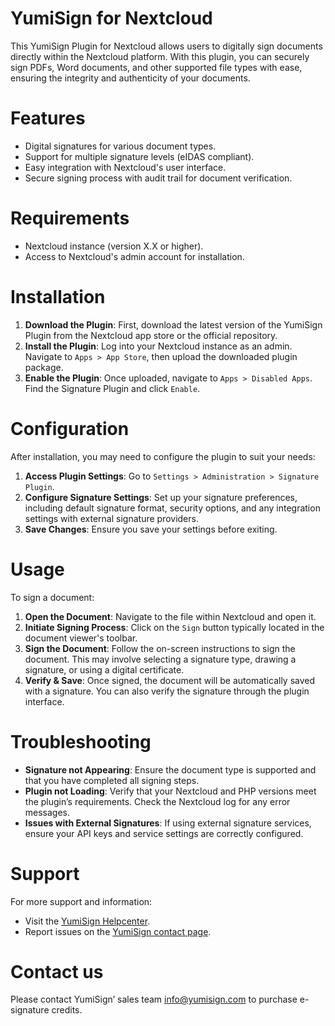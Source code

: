 # YumiSign for Nextcloud

This YumiSign Plugin for Nextcloud allows users to digitally sign documents directly within the Nextcloud platform. With this plugin, you can securely sign PDFs, Word documents, and other supported file types with ease, ensuring the integrity and authenticity of your documents.

# Features

* Digital signatures for various document types.
* Support for multiple signature levels (eIDAS compliant).
* Easy integration with Nextcloud's user interface.
* Secure signing process with audit trail for document verification.

# Requirements
* Nextcloud instance (version X.X or higher).
* Access to Nextcloud's admin account for installation.

# Installation

1. **Download the Plugin**: First, download the latest version of the YumiSign Plugin from the Nextcloud app store or the official repository.
1. **Install the Plugin**: Log into your Nextcloud instance as an admin. Navigate to `Apps > App Store`, then upload the downloaded plugin package.
1. **Enable the Plugin**: Once uploaded, navigate to `Apps > Disabled Apps`. Find the Signature Plugin and click `Enable`.

# Configuration

After installation, you may need to configure the plugin to suit your needs:

1. **Access Plugin Settings**: Go to `Settings > Administration > Signature Plugin`.
1. **Configure Signature Settings**: Set up your signature preferences, including default signature format, security options, and any integration settings with external signature providers.
1. **Save Changes**: Ensure you save your settings before exiting.

# Usage
To sign a document:
1. **Open the Document**: Navigate to the file within Nextcloud and open it.
1. **Initiate Signing Process**: Click on the `Sign` button typically located in the document viewer's toolbar.
1. **Sign the Document**: Follow the on-screen instructions to sign the document. This may involve selecting a signature type, drawing a signature, or using a digital certificate.
1. **Verify & Save**: Once signed, the document will be automatically saved with a signature. You can also verify the signature through the plugin interface.

# Troubleshooting
* **Signature not Appearing**: Ensure the document type is supported and that you have completed all signing steps.
* **Plugin not Loading**: Verify that your Nextcloud and PHP versions meet the plugin’s requirements. Check the Nextcloud log for any error messages.
* **Issues with External Signatures**: If using external signature services, ensure your API keys and service settings are correctly configured.

# Support
For more support and information:
* Visit the [YumiSign Helpcenter](https://app.yumisign.com/help/).
* Report issues on the [YumiSign contact page](https://www.yumisign.com/contact-us/).

# Contact us
Please contact YumiSign’ sales team [info@yumisign.com](mailto:info@yumisign.com) to purchase e-signature credits.
